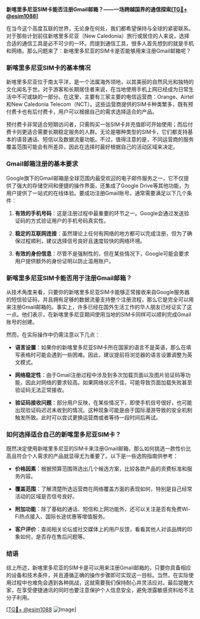 **新喀里多尼亚SIM卡能否注册Gmail邮箱？——一场跨越国界的通信探索[[TG💪+ @esim1088](https://t.me/s/esim1088)]**

在当今这个高度互联的世界，无论身在何处，我们都希望保持与全球的紧密联系。对于那些计划前往新喀里多尼亚（New Caledonia）旅行或居住的人来说，选择合适的通信工具是必不可少的一环。而提到通信工具，很多人首先想到的就是手机和网络。那么问题来了：新喀里多尼亚的SIM卡是否能够用来注册Gmail邮箱呢？

### 新喀里多尼亚SIM卡的基本情况

新喀里多尼亚位于南太平洋，是一个法属海外领地，以其美丽的自然风光和独特的文化闻名于世。对于游客和长期居住者来说，在当地使用手机上网已经成为日常生活中不可或缺的一部分。在这里，主要有三家主要的电信运营商：Orange、Airtel和New Caledonia Telecom（NCT）。这些运营商提供的SIM卡种类繁多，既有预付费卡也有后付费卡，用户可以根据自己的需求选择适合的产品。

预付费卡非常适合短期访问者，只需购买一张SIM卡并充值即可开始使用；而后付费卡则更适合需要长期稳定服务的人群。无论是哪种类型的SIM卡，它们都支持基本的语音通话、短信以及数据流量功能。不过，值得注意的是，不同运营商的服务覆盖范围可能会有所差异，因此在选择时最好根据自己的活动区域来决定。

### Gmail邮箱注册的基本要求

Google旗下的Gmail邮箱是全球范围内最受欢迎的电子邮件服务之一，它不仅提供了强大的存储空间和便捷的操作界面，还集成了Google Drive等其他功能，为用户提供了一站式的在线体验。要成功注册Gmail账号，通常需要满足以下几个条件：

1. **有效的手机号码**：这是注册过程中最重要的环节之一。Google会通过发送验证码的方式验证用户的手机号码真实性。
   
2. **稳定的互联网连接**：虽然理论上任何有网络的地方都可以完成注册，但为了确保过程顺利，建议选择信号良好且速度较快的网络环境。
   
3. **有效的身份信息**：尽管不是强制性的，但在某些情况下，Google可能会要求用户提供额外的身份证明以防止滥用账户。

### 新喀里多尼亚SIM卡能否用于注册Gmail邮箱？

从技术角度来看，只要你的新喀里多尼亚SIM卡能够正常接收来自Google服务器的短信验证码，并且拥有足够的数据流量支持整个注册流程，那么它是完全可以用来注册Gmail邮箱的。事实上，许多已经在国外生活工作的华人朋友已经证实了这一点。他们表示，在新喀里多尼亚期间使用当地的SIM卡同样可以顺利完成Gmail账号的创建。

然而，在实际操作中仍需注意以下几点：

- **语言设置**：如果你的新喀里多尼亚SIM卡所在国家的语言不是英语，那么在填写表格时可能会遇到一些困难。因此，建议提前将浏览器的语言设置调整为英文模式。
  
- **网络稳定性**：由于Gmail注册过程中涉及到多次加载页面以及图片验证码等功能，因此对网络的要求较高。如果网络状况不佳，可能导致页面加载失败甚至验证码无法正常接收。

- **验证码接收问题**：部分用户反映，在某些情况下，即使手机信号很好，也可能出现验证码迟迟未收到的情况。这种现象可能是由于国际漫游导致的安全机制触发所致。此时可以尝试更换运营商或者等待一段时间后再试。

### 如何选择适合自己的新喀里多尼亚SIM卡？

既然决定使用新喀里多尼亚的SIM卡来注册Gmail邮箱，那么如何挑选一款性价比高且符合个人需求的产品就显得尤为重要了。以下是一些选购指南供参考：

- **价格因素**：根据预算范围筛选出几个候选方案，比较各款产品的资费标准和服务内容。
  
- **覆盖范围**：了解清楚所选运营商在网络覆盖方面的表现如何，特别是自己经常活动的区域是否信号良好。
  
- **附加功能**：除了基础的通话、短信和上网功能外，还可以关注是否有免费Wi-Fi热点接入、国际长途优惠等增值服务。
  
- **客户评价**：查阅相关论坛或社交媒体上的用户反馈，看看其他人对该品牌的印象如何，是否存在售后问题等。

### 结语

综上所述，新喀里多尼亚的SIM卡是可以用来注册Gmail邮箱的，只要你具备相应的设备和技术条件，并且遵循正确的操作步骤即可实现这一目标。当然，在实际使用过程中也难免会遇到各种挑战，这就需要我们保持耐心并灵活应对。最后提醒大家，在享受便捷通讯的同时也要注意保护个人信息安全，避免泄露敏感资料给不法分子利用。

[[TG💪+ @esim1088](https://t.me/s/esim1088) ![Image](https://i.postimg.cc/4NQfJmqS/Snipaste-2025-05-13-00-14-12.png)]